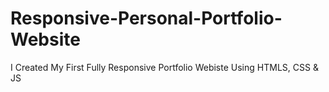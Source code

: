 # Responsive-Personal-Portfolio-Website
I Created My First Fully Responsive Portfolio Webiste Using HTMLS, CSS &amp; JS
